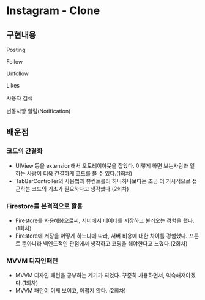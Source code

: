 # Instagram - Clone

##  구현내용

Posting

Follow

Unfollow

Likes

사용자 검색

변동사항 알림(Notification)

## 배운점 

### 코드의 간결화

- UIView 등을 extension해서 오토레이아웃을 잡았다. 이렇게 하면 보는사람과 일하는 사람이 더욱 간결하게 코드를 볼 수 있다.(1회차)
- TabBarController의 사용법과 뷰컨트롤러 하나하나보다는 조금 더 거시적으로 접근하는 코드의 기초가 필요하다고 생각했다.(2회차)

### Firestore를 본격적으로 활용

- Firestore를 사용해봄으로써, 서버에서 데이터를 저장하고 불러오는 경험을 했다. (1회차)
- Firestore에 저장을 어떻게 하느냐에 따라, 서버 비용에 대한 차이를 경험했다. 프론트 뿐아니라 백엔드적인 관점에서 생각하고 코딩을 해야한다고 느꼈다.(2회차)

### MVVM 디자인패턴

- MVVM 디자인 패턴을 공부하는 계기가 되었다. 꾸준히 사용하면서, 익숙해져야겠다.(1회차)
- MVVM 패턴이 이제 보이고, 어렵지 않다. (2회차)
